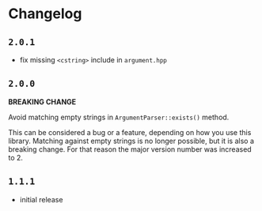# Changelog

## `2.0.1`

 - fix missing `<cstring>` include in `argument.hpp`

## `2.0.0`

**BREAKING CHANGE**

Avoid matching empty strings in `ArgumentParser::exists()` method.

This can be considered a bug or a feature, depending on how you use this library.
Matching against empty strings is no longer possible, but it is also a breaking change.
For that reason the major version number was increased to 2.

## `1.1.1`

 - initial release
